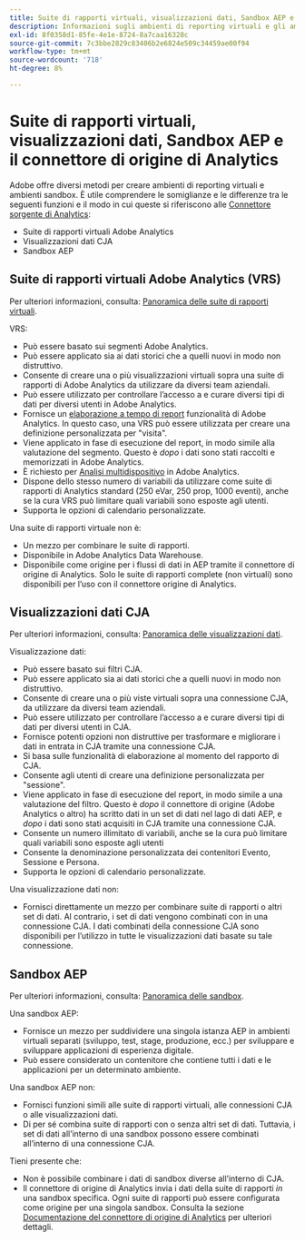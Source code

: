 ```yaml
---
title: Suite di rapporti virtuali, visualizzazioni dati, Sandbox AEP e il connettore di origine di Analytics
description: Informazioni sugli ambienti di reporting virtuali e gli ambienti sandbox.
exl-id: 8f0358d1-85fe-4e1e-8724-8a7caa16328c
source-git-commit: 7c3bbe2829c83406b2e6824e509c34459ae00f94
workflow-type: tm+mt
source-wordcount: '718'
ht-degree: 8%

---
```


# Suite di rapporti virtuali, visualizzazioni dati, Sandbox AEP e il connettore di origine di Analytics

Adobe offre diversi metodi per creare ambienti di reporting virtuali e ambienti sandbox. È utile comprendere le somiglianze e le differenze tra le seguenti funzioni e il modo in cui queste si riferiscono alle [Connettore sorgente di Analytics](https://experienceleague.adobe.com/docs/experience-platform/sources/ui-tutorials/create/adobe-applications/analytics.html?lang=it):

* Suite di rapporti virtuali Adobe Analytics
* Visualizzazioni dati CJA
* Sandbox AEP

## Suite di rapporti virtuali Adobe Analytics (VRS)

Per ulteriori informazioni, consulta: [Panoramica delle suite di rapporti virtuali](https://experienceleague.adobe.com/docs/analytics/components/virtual-report-suites/vrs-about.html?lang=it).

VRS:

* Può essere basato sui segmenti Adobe Analytics.
* Può essere applicato sia ai dati storici che a quelli nuovi in modo non distruttivo.
* Consente di creare una o più visualizzazioni virtuali sopra una suite di rapporti di Adobe Analytics da utilizzare da diversi team aziendali.
* Può essere utilizzato per controllare l’accesso a e curare diversi tipi di dati per diversi utenti in Adobe Analytics.
* Fornisce un [elaborazione a tempo di report](https://experienceleague.adobe.com/docs/analytics/components/virtual-report-suites/vrs-report-time-processing.html?lang=en) funzionalità di Adobe Analytics. In questo caso, una VRS può essere utilizzata per creare una definizione personalizzata per &quot;visita&quot;.
* Viene applicato in fase di esecuzione del report, in modo simile alla valutazione del segmento. Questo è _dopo_ i dati sono stati raccolti e memorizzati in Adobe Analytics.
* È richiesto per [Analisi multidispositivo](https://experienceleague.adobe.com/docs/analytics/components/cda/overview.html?lang=it) in Adobe Analytics.
* Dispone dello stesso numero di variabili da utilizzare come suite di rapporti di Analytics standard (250 eVar, 250 prop, 1000 eventi), anche se la cura VRS può limitare quali variabili sono esposte agli utenti.
* Supporta le opzioni di calendario personalizzate.

Una suite di rapporti virtuale non è:

* Un mezzo per combinare le suite di rapporti.
* Disponibile in Adobe Analytics Data Warehouse.
* Disponibile come origine per i flussi di dati in AEP tramite il connettore di origine di Analytics. Solo le suite di rapporti complete (non virtuali) sono disponibili per l’uso con il connettore origine di Analytics.


## Visualizzazioni dati CJA

Per ulteriori informazioni, consulta: [Panoramica delle visualizzazioni dati](https://experienceleague.adobe.com/docs/analytics-platform/using/cja-dataviews/data-views.html?lang=it).

Visualizzazione dati:

* Può essere basato sui filtri CJA.
* Può essere applicato sia ai dati storici che a quelli nuovi in modo non distruttivo.
* Consente di creare una o più viste virtuali sopra una connessione CJA, da utilizzare da diversi team aziendali.
* Può essere utilizzato per controllare l’accesso a e curare diversi tipi di dati per diversi utenti in CJA.
* Fornisce potenti opzioni non distruttive per trasformare e migliorare i dati in entrata in CJA tramite una connessione CJA.
* Si basa sulle funzionalità di elaborazione al momento del rapporto di CJA.
* Consente agli utenti di creare una definizione personalizzata per &quot;sessione&quot;.
* Viene applicato in fase di esecuzione del report, in modo simile a una valutazione del filtro. Questo è _dopo_ il connettore di origine (Adobe Analytics o altro) ha scritto dati in un set di dati nel lago di dati AEP, e _dopo_ i dati sono stati acquisiti in CJA tramite una connessione CJA.
* Consente un numero illimitato di variabili, anche se la cura può limitare quali variabili sono esposte agli utenti
* Consente la denominazione personalizzata dei contenitori Evento, Sessione e Persona.
* Supporta le opzioni di calendario personalizzate.

Una visualizzazione dati non:

* Fornisci direttamente un mezzo per combinare suite di rapporti o altri set di dati. Al contrario, i set di dati vengono combinati con in una connessione CJA. I dati combinati della connessione CJA sono disponibili per l’utilizzo in tutte le visualizzazioni dati basate su tale connessione.

## Sandbox AEP

Per ulteriori informazioni, consulta: [Panoramica delle sandbox](https://experienceleague.adobe.com/docs/experience-platform/sandbox/home.html?lang=it).

Una sandbox AEP:

* Fornisce un mezzo per suddividere una singola istanza AEP in ambienti virtuali separati (sviluppo, test, stage, produzione, ecc.) per sviluppare e sviluppare applicazioni di esperienza digitale.
* Può essere considerato un contenitore che contiene tutti i dati e le applicazioni per un determinato ambiente.

Una sandbox AEP non:

* Fornisci funzioni simili alle suite di rapporti virtuali, alle connessioni CJA o alle visualizzazioni dati.
* Di per sé combina suite di rapporti con o senza altri set di dati. Tuttavia, i set di dati all’interno di una sandbox possono essere combinati all’interno di una connessione CJA.

Tieni presente che:

* Non è possibile combinare i dati di sandbox diverse all’interno di CJA.
* Il connettore di origine di Analytics invia i dati della suite di rapporti _in_ una sandbox specifica. Ogni suite di rapporti può essere configurata come origine per una singola sandbox. Consulta la sezione [Documentazione del connettore di origine di Analytics](https://experienceleague.adobe.com/docs/experience-platform/sources/ui-tutorials/create/adobe-applications/analytics.html?lang=en) per ulteriori dettagli.
